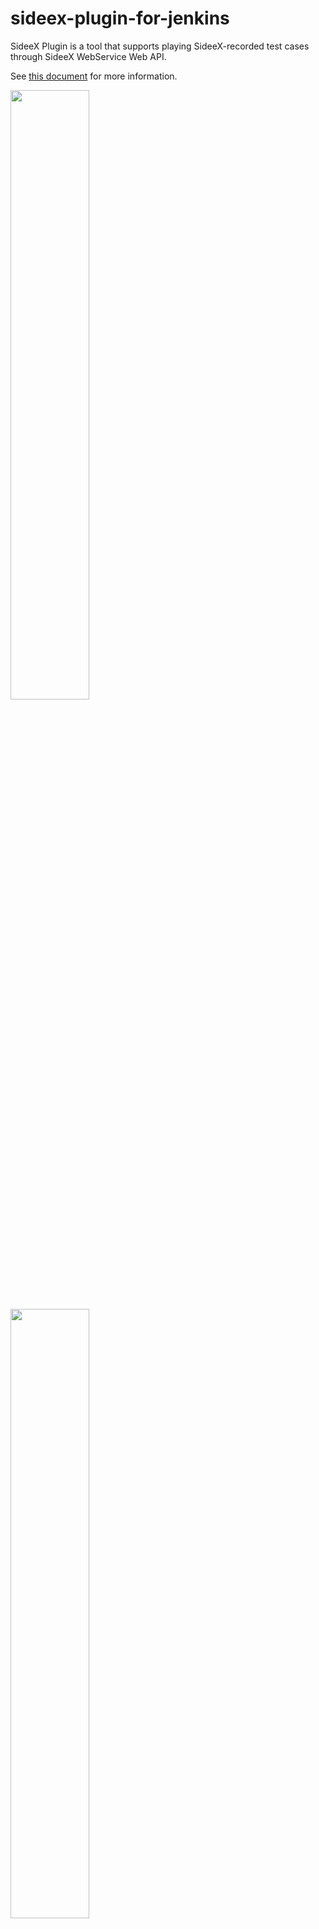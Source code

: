 # sideex-plugin-for-jenkins

SideeX Plugin is a tool that supports playing SideeX-recorded test cases through SideeX WebService Web API. 

See [this document](https://hackmd.io/@sideex/book/%2F%40sideex%2Fwebservice-jenkins-plugin) for more information.

<img src="src/main/resources/images/HTTP.jpg" width="50%">
<img src="src/main/resources/images/HTTPS_DISABLE.jpg" width="50%">
<img src="src/main/resources/images/HTTPS_ENABLE.jpg" width="50%">
<img src="src/main/resources/images/view_report1.jpg" width="50%">
<img src="src/main/resources/images/view_report2.jpg" width="50%">

## version 1.0.3
Support SideeX WebService 3.7.2

## version 1.0.2
Support SideeX WebService 3.4.0

## version 1.0.1
Support SideeX WebService 3.3.12

## version 1.0
Support SideeX WebService 3.3.11

